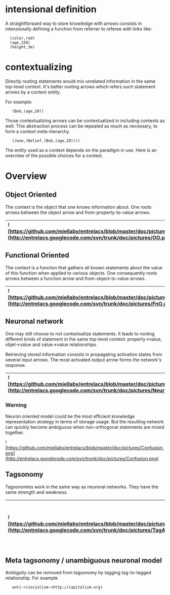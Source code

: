 # intensional definition #

A straightforward way to store knowledge with arrows consists in intensionally defining a function from referrer to referee with links like:
```
  (color,red)
  (age,150)
  (height,3m)
```

# contextualizing #

Directly rooting statements would mix unrelated information in the same top-level context. It's better rooting arrows which refers such statement arrows by a context entity.

For example:
```
   (Bob,(age,20))
```

Those contextualizing arrows can be contextualized in including contexts as well. This abstraction process can be repeated as much as necessary, to form a context meta-hierarchy.
```
   (Jane,(Belief,(Bob,(age,20))))
```

The entity used as a context depends on the paradigm in use. Here is an overview of the possible choices for a context.

# Overview #

## Object Oriented ##
The context is the object that one knows information about. One roots arrows between the object arrow and from-property-to-value arrows.

| ![https://github.com/miellaby/entrelacs/blob/master/doc/pictures/OO.png](http://entrelacs.googlecode.com/svn/trunk/doc/pictures/OO.png) | Context = Object |
|:--------------------------------------------------------------------------------------------------------------------------------|:-----------------|

## Functional Oriented ##
The context is a function that gathers all known statements about the value of this function when applied to various objects. One consequently roots arrows between a function  arrow and from-object-to-value arrows.

| ![https://github.com/miellaby/entrelacs/blob/master/doc/pictures/FnO.png](http://entrelacs.googlecode.com/svn/trunk/doc/pictures/FnO.png) | Context = Function |
|:----------------------------------------------------------------------------------------------------------------------------------|:-------------------|

## Neuronal network ##

One may still choose to not contextualize statements. It leads to rooting different kinds of statement in the same top-level context: property->value, objet->value and value->value relationships.

Retrieving stored information consists in propagating activation states from several input arrows. The most activated output arrow forms the network's response.

| ![https://github.com/miellaby/entrelacs/blob/master/doc/pictures/NeuralO.png](http://entrelacs.googlecode.com/svn/trunk/doc/pictures/NeuralO.png)   | Neuron model |
|:--------------------------------------------------------------------------------------------------------------------------------------------|:-------------|

### Warning ###

Neuron oriented model could be the most efficient knowledge representation strategy in terms of storage usage. But the resulting network can quickly become ambiguous when non-orthogonal statements are mixed together.

![https://github.com/miellaby/entrelacs/blob/master/doc/pictures/Confusion.png](http://entrelacs.googlecode.com/svn/trunk/doc/pictures/Confusion.png)

## Tagsonomy ##

Tagsonomies work in the same way as neuronal networks.  They have the same strength and weakness.

| ![https://github.com/miellaby/entrelacs/blob/master/doc/pictures/TagAndBundle.png](http://entrelacs.googlecode.com/svn/trunk/doc/pictures/TagAndBundle.png)   | It's easy to implement a full featured tagsonomy with arrows |
|:------------------------------------------------------------------------------------------------------------------------------------------------------|:-------------------------------------------------------------|

## Meta tagsonomy / unambiguous neuronal model ##

Ambiguity can be removed from tagsonomy by tagging tag-to-tagged relationship. For example
```
   anti->(socialism->http://capitalism.org)
```
